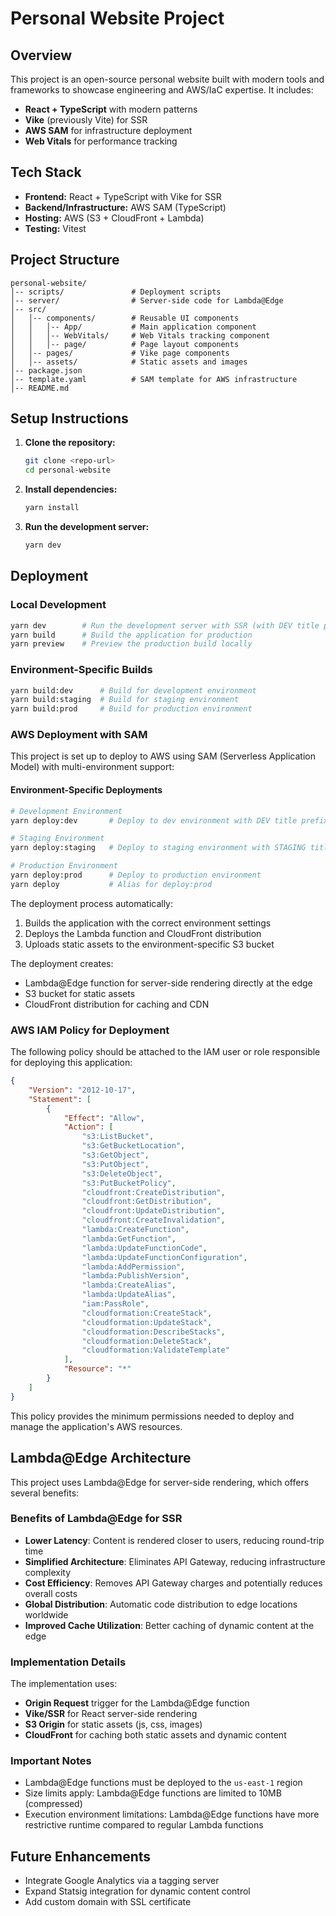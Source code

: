 # Personal Website Project

## Overview
This project is an open-source personal website built with modern tools and frameworks to showcase engineering and AWS/IaC expertise. It includes:
- **React + TypeScript** with modern patterns
- **Vike** (previously Vite) for SSR
- **AWS SAM** for infrastructure deployment
- **Web Vitals** for performance tracking

## Tech Stack
- **Frontend:** React + TypeScript with Vike for SSR
- **Backend/Infrastructure:** AWS SAM (TypeScript)
- **Hosting:** AWS (S3 + CloudFront + Lambda)
- **Testing:** Vitest

## Project Structure
```
personal-website/
│-- scripts/               # Deployment scripts
│-- server/                # Server-side code for Lambda@Edge
│-- src/
│   │-- components/        # Reusable UI components
│   │   │-- App/           # Main application component
│   │   │-- WebVitals/     # Web Vitals tracking component
│   │   │-- page/          # Page layout components
│   │-- pages/             # Vike page components
│   │-- assets/            # Static assets and images
│-- package.json
│-- template.yaml          # SAM template for AWS infrastructure
│-- README.md
```

## Setup Instructions
1. **Clone the repository:**
   ```bash
   git clone <repo-url>
   cd personal-website
   ```
2. **Install dependencies:**
   ```bash
   yarn install
   ```
3. **Run the development server:**
   ```bash
   yarn dev
   ```

## Deployment

### Local Development
```bash
yarn dev        # Run the development server with SSR (with DEV title prefix)
yarn build      # Build the application for production
yarn preview    # Preview the production build locally
```

### Environment-Specific Builds
```bash
yarn build:dev      # Build for development environment
yarn build:staging  # Build for staging environment
yarn build:prod     # Build for production environment
```

### AWS Deployment with SAM
This project is set up to deploy to AWS using SAM (Serverless Application Model) with multi-environment support:

#### Environment-Specific Deployments
```bash
# Development Environment
yarn deploy:dev       # Deploy to dev environment with DEV title prefix

# Staging Environment
yarn deploy:staging   # Deploy to staging environment with STAGING title prefix

# Production Environment
yarn deploy:prod      # Deploy to production environment
yarn deploy           # Alias for deploy:prod
```

The deployment process automatically:
1. Builds the application with the correct environment settings
2. Deploys the Lambda function and CloudFront distribution
3. Uploads static assets to the environment-specific S3 bucket

The deployment creates:
- Lambda@Edge function for server-side rendering directly at the edge
- S3 bucket for static assets
- CloudFront distribution for caching and CDN

### AWS IAM Policy for Deployment
The following policy should be attached to the IAM user or role responsible for deploying this application:

```json
{
    "Version": "2012-10-17",
    "Statement": [
        {
            "Effect": "Allow",
            "Action": [
                "s3:ListBucket",
                "s3:GetBucketLocation",
                "s3:GetObject",
                "s3:PutObject",
                "s3:DeleteObject",
                "s3:PutBucketPolicy",
                "cloudfront:CreateDistribution",
                "cloudfront:GetDistribution",
                "cloudfront:UpdateDistribution",
                "cloudfront:CreateInvalidation",
                "lambda:CreateFunction",
                "lambda:GetFunction",
                "lambda:UpdateFunctionCode",
                "lambda:UpdateFunctionConfiguration",
                "lambda:AddPermission",
                "lambda:PublishVersion",
                "lambda:CreateAlias",
                "lambda:UpdateAlias",
                "iam:PassRole",
                "cloudformation:CreateStack",
                "cloudformation:UpdateStack",
                "cloudformation:DescribeStacks",
                "cloudformation:DeleteStack",
                "cloudformation:ValidateTemplate"
            ],
            "Resource": "*"
        }
    ]
}
```

This policy provides the minimum permissions needed to deploy and manage the application's AWS resources.

## Lambda@Edge Architecture

This project uses Lambda@Edge for server-side rendering, which offers several benefits:

### Benefits of Lambda@Edge for SSR
- **Lower Latency**: Content is rendered closer to users, reducing round-trip time
- **Simplified Architecture**: Eliminates API Gateway, reducing infrastructure complexity
- **Cost Efficiency**: Removes API Gateway charges and potentially reduces overall costs
- **Global Distribution**: Automatic code distribution to edge locations worldwide
- **Improved Cache Utilization**: Better caching of dynamic content at the edge

### Implementation Details
The implementation uses:
- **Origin Request** trigger for the Lambda@Edge function
- **Vike/SSR** for React server-side rendering
- **S3 Origin** for static assets (js, css, images)
- **CloudFront** for caching both static assets and dynamic content

### Important Notes
- Lambda@Edge functions must be deployed to the `us-east-1` region
- Size limits apply: Lambda@Edge functions are limited to 10MB (compressed) 
- Execution environment limitations: Lambda@Edge functions have more restrictive runtime compared to regular Lambda functions

## Future Enhancements
- Integrate Google Analytics via a tagging server
- Expand Statsig integration for dynamic content control
- Add custom domain with SSL certificate

